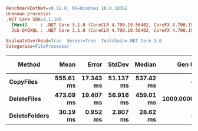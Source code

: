 ``` ini

BenchmarkDotNet=v0.12.0, OS=Windows 10.0.18362
Unknown processor
.NET Core SDK=3.1.100
  [Host]     : .NET Core 3.1.0 (CoreCLR 4.700.19.56402, CoreFX 4.700.19.56404), X64 RyuJIT
  Job-QYQXQL : .NET Core 3.1.0 (CoreCLR 4.700.19.56402, CoreFX 4.700.19.56404), X64 RyuJIT

EvaluateOverhead=True  Server=True  Toolchain=.NET Core 3.0  
Categories=FileProcessor  

```
|        Method |      Mean |     Error |    StdDev |    Median |     Gen 0 | Gen 1 | Gen 2 |   Allocated |
|-------------- |----------:|----------:|----------:|----------:|----------:|------:|------:|------------:|
|     **CopyFiles** | **555.61 ms** | **17.343 ms** | **51.137 ms** | **537.42 ms** |         **-** |     **-** |     **-** |  **1415.13 KB** |
|   **DeleteFiles** | **473.09 ms** | **19.407 ms** | **56.916 ms** | **459.01 ms** | **1000.0000** |     **-** |     **-** | **11813.41 KB** |
| **DeleteFolders** |  **30.19 ms** |  **0.952 ms** |  **2.807 ms** |  **28.62 ms** |         **-** |     **-** |     **-** |    **111.3 KB** |
